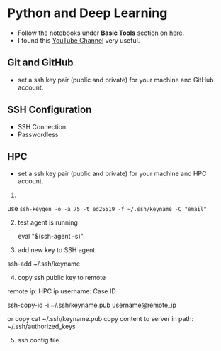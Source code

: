 # Python and Deep Learning


* Follow the notebooks under **Basic Tools** section on [here](https://web.stanford.edu/class/cs224u/background.html).
* I found this [YouTube Channel](https://www.youtube.com/@coreyms/videos) very useful.


## Git and GitHub

* set a ssh key pair (public and private) for your machine and GitHub account.

## SSH Configuration

* SSH Connection
* Passwordless


## HPC

* set a ssh key pair (public and private) for your machine and HPC account.
1. 

   use `ssh-keygen -o -a 75 -t ed25519 -f ~/.ssh/keyname -C "email"`


2. test agent is running

	eval "$(ssh-agent -s)"

3. add new key to SSH agent

ssh-add ~/.ssh/keyname

4. copy ssh public key to remote

remote ip: HPC ip
username: Case ID

ssh-copy-id -i ~/.ssh/keyname.pub username@remote_ip

or copy 
cat ~/.ssh/keyname.pub
copy content to server in path: ~/.ssh/authorized_keys

5. ssh config file


